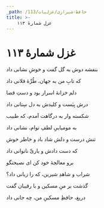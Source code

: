 ```yaml
---
_path: /حافظ-شیرازی/غزلیات/113
title: >-
    غزل شمارهٔ ۱۱۳
---
```

# غزل شمارهٔ ۱۱۳

<div class="b" id="bn1"><div class="m1"><p>بنفشه دوش به گل گفت و خوشِ نشانی داد</p></div>
<div class="m2"><p>که تابِ من به جهان، طُرِّهٔ فلانی داد</p></div></div>
<div class="b" id="bn2"><div class="m1"><p>دلم خزانهٔ اسرار بود و دستِ قضا</p></div>
<div class="m2"><p>درش بِبَست و کلیدش به دل سِتانی داد</p></div></div>
<div class="b" id="bn3"><div class="m1"><p>شکسته وار به درگاهت آمدم، که طبیب</p></div>
<div class="m2"><p>به مومیاییِ لطفِ توام، نشانی داد</p></div></div>
<div class="b" id="bn4"><div class="m1"><p>تنش درست و دلش شاد باد و خاطر خوش</p></div>
<div class="m2"><p>که دست دادش و یاریِّ ناتوانی داد</p></div></div>
<div class="b" id="bn5"><div class="m1"><p>برو معالجهٔ خود کن ای نصیحتگو</p></div>
<div class="m2"><p>شراب و شاهدِ شیرین، که را زیانی داد؟</p></div></div>
<div class="b" id="bn6"><div class="m1"><p>گذشت بر منِ مسکین و با رقیبان گفت</p></div>
<div class="m2"><p>دریغ، حافظِ مسکینِ من، چه جانی داد</p></div></div>
